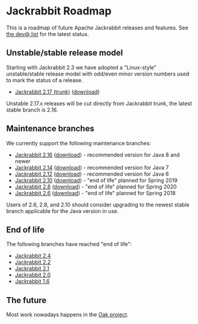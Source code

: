 <!--
   Licensed to the Apache Software Foundation (ASF) under one or more
   contributor license agreements.  See the NOTICE file distributed with
   this work for additional information regarding copyright ownership.
   The ASF licenses this file to You under the Apache License, Version 2.0
   (the "License"); you may not use this file except in compliance with
   the License.  You may obtain a copy of the License at

       http://www.apache.org/licenses/LICENSE-2.0

   Unless required by applicable law or agreed to in writing, software
   distributed under the License is distributed on an "AS IS" BASIS,
   WITHOUT WARRANTIES OR CONDITIONS OF ANY KIND, either express or implied.
   See the License for the specific language governing permissions and
   limitations under the License.
-->

Jackrabbit Roadmap
==================
This is a roadmap of future Apache Jackrabbit releases and features. See [the dev@ list](mailing-lists.html)
for the latest status.


Unstable/stable release model
-----------------------------
Starting with Jackrabbit 2.3 we have adopted a "Linux-style"
unstable/stable release model with odd/even minor version numbers used to
mark the status of a release.

* [Jackrabbit 2.17 (trunk)](https://svn.apache.org/repos/asf/jackrabbit/trunk/) ([download](downloads.html#v2.17))

Unstable 2.17.x releases will be cut directly from
Jackrabbit trunk, the latest stable branch is 2.16.

Maintenance branches
--------------------
We currently support the following maintenance branches:

* [Jackrabbit 2.16](https://svn.apache.org/repos/asf/jackrabbit/branches/2.16/) ([download](downloads.html#v2.16)) - recommended version for Java 8 and newer
* [Jackrabbit 2.14](https://svn.apache.org/repos/asf/jackrabbit/branches/2.14/) ([download](downloads.html#v2.14)) - recommended version for Java 7
* [Jackrabbit 2.12](https://svn.apache.org/repos/asf/jackrabbit/branches/2.12/) ([download](downloads.html#v2.12)) - recommended version for Java 6
* [Jackrabbit 2.10](https://svn.apache.org/repos/asf/jackrabbit/branches/2.10/) ([download](downloads.html#v2.10)) - "end of life" planned for Spring 2019
* [Jackrabbit 2.8](https://svn.apache.org/repos/asf/jackrabbit/branches/2.8/) ([download](downloads.html#v2.8)) - "end of life" planned for Spring 2020
* [Jackrabbit 2.6](https://svn.apache.org/repos/asf/jackrabbit/branches/2.6/) ([download](downloads.html#v2.6)) - "end of life" planned for Spring 2018

Users of 2.6, 2.8, and 2.10 should consider upgrading to the newest stable branch applicable for the Java version in use.

End of life
-----------
The following branches have reached "end of life":

* [Jackrabbit 2.4](https://svn.apache.org/repos/asf/jackrabbit/branches/2.4/)
* [Jackrabbit 2.2](https://svn.apache.org/repos/asf/jackrabbit/branches/2.2/)
* [Jackrabbit 2.1](https://svn.apache.org/repos/asf/jackrabbit/branches/2.1/)
* [Jackrabbit 2.0](https://svn.apache.org/repos/asf/jackrabbit/branches/2.0/)
* [Jackrabbit 1.6](https://svn.apache.org/repos/asf/jackrabbit/branches/1.6/)



The future
----------

Most work nowadays happens in the [Oak project](http://jackrabbit.apache.org/oak/docs/index.html).